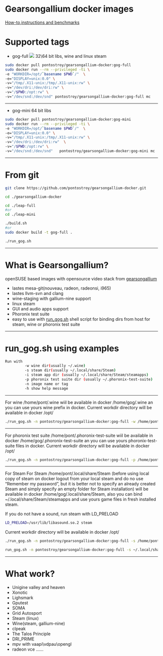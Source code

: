 # Gearsongallium docker images
[How-to,instructions and benchmarks](http://www.gearsongallium.com/?p=2708)
# Supported tags

- gog-full 
[![](https://badge.imagelayers.io/pontostroy/gearsongallium-docker:latest.svg)](https://imagelayers.io/?images=pontostroy/gearsongallium-docker:gog-full 'Get your own badge on imagelayers.io')
32\64 bit libs, wine and linux steam
```sh
sudo docker pull pontostroy/gearsongallium-docker:gog-full
sudo docker run --rm --privileged -ti \
-e "WORKDIR=/opt/`basename $PWD`/"  \
-e="DISPLAY=unix:0.0" \
-v="/tmp/.X11-unix:/tmp/.X11-unix:rw" \
-v="/dev/dri:/dev/dri:rw" \
-v="/$PWD:/opt:rw" \
-v="/dev/snd:/dev/snd" pontostroy/gearsongallium-docker:gog-full mc
```
---
- gog-mini
64 bit libs
```sh
sudo docker pull pontostroy/gearsongallium-docker:gog-mini
sudo docker run --rm --privileged -ti \
-e "WORKDIR=/opt/`basename $PWD`/"  \
-e="DISPLAY=unix:0.0" \
-v="/tmp/.X11-unix:/tmp/.X11-unix:rw" \
-v="/dev/dri:/dev/dri:rw"  \
-v="/$PWD:/opt:rw" \
-v="/dev/snd:/dev/snd"   pontostroy/gearsongallium-docker:gog-mini mc
```
---
# From git
```sh
git clone https://github.com/pontostroy/gearsongallium-docker.git

cd ./gearsongallium-docker

cd ./leap-full
#or
cd ./leap-mini

./build.sh
#or
sudo docker build -t gog-full .

./run_gog.sh

```
---
# What is Gearsongallium?
openSUSE based images with opensource video stack from [gearsongallium](http://gearsongallium.com)
  - lastes mesa-git(nouveau, radeon, radeonsi, i965)
  - lastes llvm-svn and clang
  - wine-staging with gallium-nine support
  - linux steam
  - GUI and audio apps support
  - Phoronix test suite
  - easy to use with [run_gog.sh](https://github.com/pontostroy/gearsongallium-docker/blob/master/leap-full/run_gog.sh) shell script for binding dirs from host for steam, wine or phoronix test suite
---
# run_gog.sh using examples
```sh
Run with
         -w wine dir(usually ~/.wine)
         -s steam dir(usually ~/.local/share/Steam)
         -i steam app dir (usually ~/.local/share/Steam/steamapps)
         -p phoronix test suite dir (usually ~/.phoronix-test-suite)
         -n image name or tag
         -h show help message
```
---
For wine
/home/pont/.wine wiil be available in docker /home/gog/.wine an you can use yours wine prefix in docker.
Current workdir directory will be available in docker /opt/
```sh
./run_gog.sh -n pontostroy/gearsongallium-docker:gog-full -w /home/pont/.wine
```
---
For phoronix test suite
/home/pont/.phoronix-test-suite wiil be available in docker /home/gog/.phoronix-test-suite an you can use yours phoronix-test-suite files in docker.
Current workdir directory will be available in docker /opt/
```sh
./run_gog.sh -n pontostroy/gearsongallium-docker:gog-full -p /home/pont/.phoronix-test-suite
```
---
For Steam
For Steam
/home/pont/.local/share/Steam (before using local copy of steam on docker logout from your local steam and do no use “Remember my password”, but it is better not to specify an already created Steam and simply specify an empty folder for Steam installation) will be available in docker /home/gog/.local/share/Steam, also you can bind ~/.local/share/Steam/steamapps  and  use yours game files in fresh installed steam.

If you do not have a sound, run steam with LD_PRELOAD
```sh
LD_PRELOAD=/usr/lib/libasound.so.2 steam
```

Current workdir directory will be available in docker /opt/

```sh
./run_gog.sh -n pontostroy/gearsongallium-docker:gog-full -s /home/pont/.local/share/Steam -i /home/pont/.local/share/Steam/steamapps

run_gog.sh -n pontostroy/gearsongallium-docker:gog-full -s ~/.local/share/Steam -c "env LD_PRELOAD=/usr/lib/libasound.so.2 steam"

```
---
# What work?
- Unigine valley and heaven
- Xonotic
- Lighsmark
- Gputest
- SOMA
- Grid Autosport
- Steam (linux)
- Wine(steam, gallium-nine)
- clpeak
- The Talos Principle
- DRI_PRIME
- mpv with vaapi\vdpau\opengl
- radeon vce
......